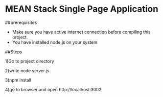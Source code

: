 # MEAN Stack Single Page Application

##prerequisites
<ul>
<li>Make sure you have active internet connection before compiling this project.</li>
<li>You have installed node.js on your system</li>
</ul>


##Steps

1)Go to project directory

2)write node server.js 

3)npm install

4)go to browser and open http://localhost:3002




